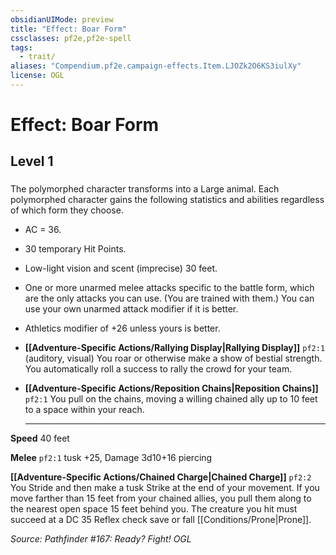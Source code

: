 ```yaml
---
obsidianUIMode: preview
title: "Effect: Boar Form"
cssclasses: pf2e,pf2e-spell
tags:
  - trait/
aliases: "Compendium.pf2e.campaign-effects.Item.LJOZk2O6KS3iulXy"
license: OGL
---
```

# Effect: Boar Form
## Level 1
### 






The polymorphed character transforms into a Large animal. Each polymorphed character gains the following statistics and abilities regardless of which form they choose.

*   AC = 36.
*   30 temporary Hit Points.
*   Low-light vision and scent (imprecise) 30 feet.
*   One or more unarmed melee attacks specific to the battle form, which are the only attacks you can use. (You are trained with them.) You can use your own unarmed attack modifier if it is better.
*   Athletics modifier of +26 unless yours is better.
*   **[[Adventure-Specific Actions/Rallying Display|Rallying Display]]** `pf2:1` (auditory, visual) You roar or otherwise make a show of bestial strength. You automatically roll a success to rally the crowd for your team.
*   **[[Adventure-Specific Actions/Reposition Chains|Reposition Chains]]** `pf2:1` You pull on the chains, moving a willing chained ally up to 10 feet to a space within your reach.
    
    * * *
    

**Speed** 40 feet

**Melee** `pf2:1` tusk +25, Damage 3d10+16 piercing

**[[Adventure-Specific Actions/Chained Charge|Chained Charge]]** `pf2:2` You Stride and then make a tusk Strike at the end of your movement. If you move farther than 15 feet from your chained allies, you pull them along to the nearest open space 15 feet behind you. The creature you hit must succeed at a DC 35 Reflex check save or fall [[Conditions/Prone|Prone]].

*Source: Pathfinder #167: Ready? Fight!*
*OGL*
